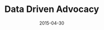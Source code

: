 ---
layout: post
categories: 
- talk
title: "Data Driven Advocacy"
location: "Do Good Data 2015"
date: 2015-04-30
image: /images/talks/dogooddata2015.png
description: "<p>
        Forest Gregg and I of DataMade highlighed how we, and members of the open gov community in Chicago are using data to make convincing public arguments for policy changes.
      </p>
      <p>
        We went over real-world examples and give a ‘soup to nuts’ overview of how each was made and the impact that followed:
      </p>
      <ul>
        <li>
          <a href='http://vision.transitfuture.org/'>Transit Future</a> (Center for Neighborhood Technology, Open City)
        </li>
        <li>
          <a href='http://eitcworks.org/'>EITCWorks!</a> (Voices for Illinois Children, DataMade)
        </li>
        <li>
          <a href='http://mybuildingdoesntrecycle.com/'>My Building Doesn’t Recycle!</a> (Open City)
        </li>
      </ul>
      <p><a href='https://docs.google.com/presentation/d/1E_9efj5TF-5xKFHRw0QZuLbAVteuJz_zrDW6b2hkejY/edit#slide=id.p'>See our presentation slides</a>.</p>
    "
link: https://www.youtube.com/watch?v=7P39rXMCpJc
tags: 
 - presentation
medium: video
featured: false
published: true
---